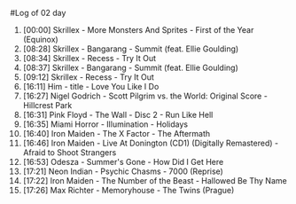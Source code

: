 #Log of 02 day

1. [00:00] Skrillex - More Monsters And Sprites - First of the Year (Equinox)
1. [08:28] Skrillex - Bangarang - Summit (feat. Ellie Goulding)
1. [08:34] Skrillex - Recess - Try It Out
1. [08:37] Skrillex - Bangarang - Summit (feat. Ellie Goulding)
1. [09:12] Skrillex - Recess - Try It Out
1. [16:11] Him - title - Love You Like I Do
1. [16:27] Nigel Godrich - Scott Pilgrim vs. the World: Original Score - Hillcrest Park
1. [16:31] Pink Floyd - The Wall - Disc 2 - Run Like Hell
1. [16:35] Miami Horror - Illumination - Holidays
1. [16:40] Iron Maiden - The X Factor - The Aftermath
1. [16:46] Iron Maiden - Live At Donington (CD1) (Digitally Remastered) - Afraid to Shoot Strangers
1. [16:53] Odesza - Summer's Gone - How Did I Get Here
1. [17:21] Neon Indian - Psychic Chasms - 7000 (Reprise)
1. [17:22] Iron Maiden - The Number of the Beast - Hallowed Be Thy Name
1. [17:26] Max Richter - Memoryhouse - The Twins (Prague)
